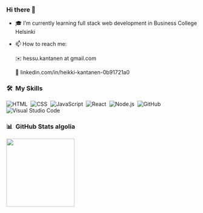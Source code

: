 ### Hi there 👋

- 🎓 I’m currently learning full stack web development in Business College Helsinki

- 📫 How to reach me: 

  ✉️        hessu.kantanen at gmail.com 
  
  🔗       linkedin.com/in/heikki-kantanen-0b91721a0
  

### 🛠 &nbsp;My Skills

![HTML](https://img.shields.io/badge/-HTML-05122A?style=flat&logo=HTML5)&nbsp;
![CSS](https://img.shields.io/badge/-CSS-05122A?style=flat&logo=CSS3&logoColor=1572B6)&nbsp;
![JavaScript](https://img.shields.io/badge/-JavaScript-05122A?style=flat&logo=javascript)&nbsp;
![React](https://img.shields.io/badge/-React-05122A?style=flat&logo=react)&nbsp;
![Node.js](https://img.shields.io/badge/-Node.js-05122A?style=flat&logo=node.js)&nbsp;
![GitHub](https://img.shields.io/badge/-GitHub-05122A?style=flat&logo=github)&nbsp;
![Visual Studio Code](https://img.shields.io/badge/-Visual%20Studio%20Code-05122A?style=flat&logo=visual-studio-code&logoColor=007ACC)&nbsp;

### 📊  &nbsp;GitHub Stats algolia

  <img height="180em" src="https://github-readme-stats-eight-theta.vercel.app/api/top-langs/?username=HeikkiKantanen&layout=compact&langs_count=8&theme=radical"/>



<!--
**HeikkiKantanen/HeikkiKantanen** is a ✨ _special_ ✨ repository because its `README.md` (this file) appears on your GitHub profile.

Here are some ideas to get you started:

- 🔭 I’m currently working on ...
- 👯 I’m looking to collaborate on ...
- 🤔 I’m looking for help with ...
- 💬 Ask me about ...
- 📫 How to reach me: ...
- 😄 Pronouns: ...
- ⚡ Fun fact: ...
-->
